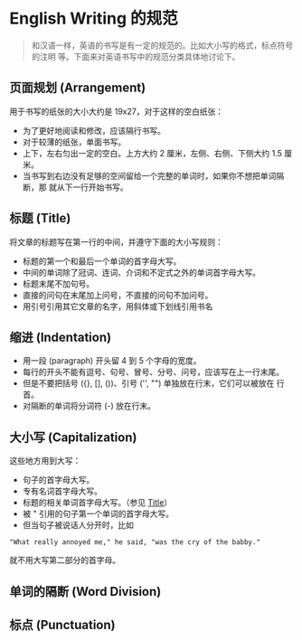 # English Writing 的规范
> 和汉语一样，英语的书写是有一定的规范的。比如大小写的格式，标点符号的注明
> 等。下面来对英语书写中的规范分类具体地讨论下。

## 页面规划 (Arrangement)
用于书写的纸张的大小大约是 19x27，对于这样的空白纸张：
- 为了更好地阅读和修改，应该隔行书写。
- 对于较薄的纸张，单面书写。
- 上下，左右匀出一定的空白。上方大约 2 厘米，左侧、右侧、下侧大约 1.5 厘米。
- 当书写到右边没有足够的空间留给一个完整的单词时，如果你不想把单词隔断，那
就从下一行开始书写。

## 标题 (Title)
将文章的标题写在第一行的中间，并遵守下面的大小写规则：
- 标题的第一个和最后一个单词的首字母大写。
- 中间的单词除了冠词、连词、介词和不定式之外的单词首字母大写。
- 标题末尾不加句号。
- 直接的问句在末尾加上问号，不直接的问句不加问号。
- 用引号引用其它文章的名字，用斜体或下划线引用书名

## 缩进 (Indentation)
- 用一段 (paragraph) 开头留 4 到 5 个字母的宽度。
- 每行的开头不能有逗号、句号、冒号、分号、问号，应该写在上一行末尾。
- 但是不要把括号 ({}, [], ())、引号 ('', "") 单独放在行末，它们可以被放在
行首。
- 对隔断的单词将分词符 (-) 放在行末。

## 大小写 (Capitalization)
这些地方用到大写：
- 句子的首字母大写。
- 专有名词首字母大写。
- 标题的相关单词首字母大写。（参见 [Title](#标题-title)）
- 被 " 引用的句子第一个单词的首字母大写。
- 但当句子被说话人分开时，比如
```
"What really annoyed me," he said, "was the cry of the babby."
```
就不用大写第二部分的首字母。

## 单词的隔断 (Word Division)
## 标点 (Punctuation)
